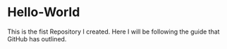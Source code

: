 # Hello-World
This is the fist Repository I created. Here I will be following the guide that GitHub has outlined.
